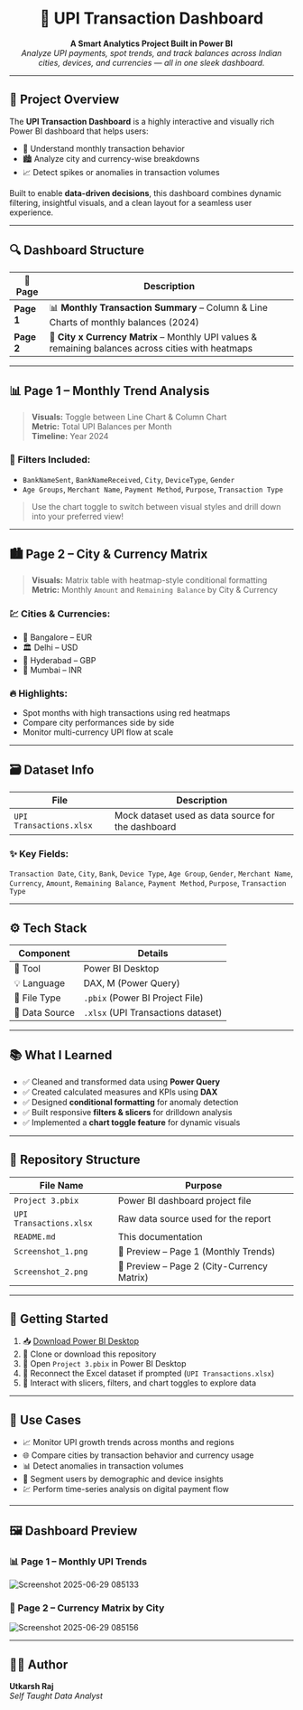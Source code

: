 <h1 align="center">💸 UPI Transaction Dashboard</h1>
<p align="center">
  <b>A Smart Analytics Project Built in Power BI</b><br>
  <i>Analyze UPI payments, spot trends, and track balances across Indian cities, devices, and currencies — all in one sleek dashboard.</i>
</p>

---

## 🧾 Project Overview

The **UPI Transaction Dashboard** is a highly interactive and visually rich Power BI dashboard that helps users:
- 🧠 Understand monthly transaction behavior
- 🏙️ Analyze city and currency-wise breakdowns
- 📈 Detect spikes or anomalies in transaction volumes

Built to enable **data-driven decisions**, this dashboard combines dynamic filtering, insightful visuals, and a clean layout for a seamless user experience.

---

## 🔍 Dashboard Structure

| 📄 Page | Description |
|--------|-------------|
| **Page 1** | 📊 **Monthly Transaction Summary** – Column & Line Charts of monthly balances (2024) |
| **Page 2** | 🧮 **City x Currency Matrix** – Monthly UPI values & remaining balances across cities with heatmaps |

---

## 📊 Page 1 – Monthly Trend Analysis

> **Visuals:** Toggle between Line Chart & Column Chart  
> **Metric:** Total UPI Balances per Month  
> **Timeline:** Year 2024  

### 🧩 Filters Included:
- `BankNameSent`, `BankNameReceived`, `City`, `DeviceType`, `Gender`
- `Age Groups`, `Merchant Name`, `Payment Method`, `Purpose`, `Transaction Type`

> Use the chart toggle to switch between visual styles and drill down into your preferred view!

---

## 🏙️ Page 2 – City & Currency Matrix

> **Visuals:** Matrix table with heatmap-style conditional formatting  
> **Metric:** Monthly `Amount` and `Remaining Balance` by City & Currency  

### 💹 Cities & Currencies:
- 🏦 Bangalore – EUR  
- 🏛️ Delhi – USD  
- 🕌 Hyderabad – GBP  
- 🏢 Mumbai – INR

### 🔥 Highlights:
- Spot months with high transactions using red heatmaps
- Compare city performances side by side
- Monitor multi-currency UPI flow at scale

---

## 🗃️ Dataset Info

| File | Description |
|------|-------------|
| `UPI Transactions.xlsx` | Mock dataset used as data source for the dashboard |

### ✨ Key Fields:
`Transaction Date`, `City`, `Bank`, `Device Type`, `Age Group`, `Gender`, `Merchant Name`, `Currency`, `Amount`, `Remaining Balance`, `Payment Method`, `Purpose`, `Transaction Type`

---

## ⚙️ Tech Stack

| Component     | Details                                  |
|---------------|-------------------------------------------|
| 🧰 Tool        | Power BI Desktop                          |
| 💡 Language    | DAX, M (Power Query)                      |
| 📁 File Type   | `.pbix` (Power BI Project File)           |
| 🔗 Data Source | `.xlsx` (UPI Transactions dataset)        |

---

## 📚 What I Learned

- ✅ Cleaned and transformed data using **Power Query**
- ✅ Created calculated measures and KPIs using **DAX**
- ✅ Designed **conditional formatting** for anomaly detection
- ✅ Built responsive **filters & slicers** for drilldown analysis
- ✅ Implemented a **chart toggle feature** for dynamic visuals

---

## 📂 Repository Structure

| File Name              | Purpose                                           |
|------------------------|---------------------------------------------------|
| `Project 3.pbix`       | Power BI dashboard project file                   |
| `UPI Transactions.xlsx`| Raw data source used for the report               |
| `README.md`            | This documentation                                |
| `Screenshot_1.png`     | 📸 Preview – Page 1 (Monthly Trends)               |
| `Screenshot_2.png`     | 📸 Preview – Page 2 (City-Currency Matrix)         |

---

## 🚀 Getting Started

1. 📥 [Download Power BI Desktop](https://powerbi.microsoft.com/desktop/)
2. 📁 Clone or download this repository
3. 📂 Open `Project 3.pbix` in Power BI Desktop
4. 🔗 Reconnect the Excel dataset if prompted (`UPI Transactions.xlsx`)
5. 🎯 Interact with slicers, filters, and chart toggles to explore data

---

## 🎯 Use Cases

- 📈 Monitor UPI growth trends across months and regions  
- 🌐 Compare cities by transaction behavior and currency usage  
- 📊 Detect anomalies in transaction volumes  
- 🧭 Segment users by demographic and device insights  
- 💹 Perform time-series analysis on digital payment flow

---

## 🖼️ Dashboard Preview

### 📊 Page 1 – Monthly UPI Trends
![Screenshot 2025-06-29 085133](https://github.com/user-attachments/assets/ff6f06ef-1b03-43a5-b535-203e84608c53)

### 🧮 Page 2 – Currency Matrix by City
![Screenshot 2025-06-29 085156](https://github.com/user-attachments/assets/10d2261c-4701-4f86-a1dc-91e1b8654218)

---

## 👨‍💼 Author

**Utkarsh Raj**  
*Self Taught Data Analyst*

